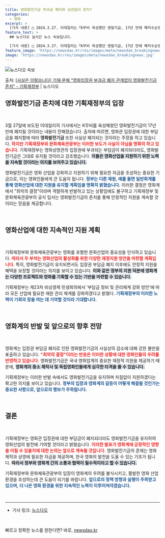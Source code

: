```yaml
---
title: 영화발전기금 부과금 폐지와 상관없이 존치?
categories:
  - 영화
excerpt: >
  [기사 내용] □ 2024.3.27. 이데일리는「K무비 육성했던 영발기금, 17년 만에 폐지수순영화계 최악의…
feature_text: >
  ## 뉴스다오 실시간 뉴스 속보입니다.

  [기사 내용] □ 2024.3.27. 이데일리는「K무비 육성했던 영발기금, 17년 만에 폐지수순영화계 최악의…
feature_image: 'https://newsdao.kr/res/images/meta/newsdao_breakingnews.jpg'
image: 'https://newsdao.kr/res/images/meta/newsdao_breakingnews.jpg'
---
```


![뉴스다오 속보](https://newsdao.kr/res/images/meta/newsdao_breakingnews.jpg)

<p>출처: <a href="https://newsdao.kr/3466" rel="dofollow">[사실은 이렇습니다] 기재·문체 “영화입장권 부과금 폐지 관계없이 영화발전기금 존치” - 기획재정부</a> | 뉴스다오</p>

<h2 data-ke-size="size26">영화발전기금 존치에 대한 기획재정부의 입장</h2>

<p data-ke-size="size16">&nbsp;</p>

3월 27일에 보도된 이데일리의 기사에서는 K무비를 육성해왔던 영화발전기금이 17년 만에 폐지될 것이라는 내용이 전해졌습니다. 출처에 따르면, 영화관 입장권에 대한 부담금을 폐지함에 따라 **영화발전기금** 또한 사실상 폐지되는 것이라는 주장을 하고 있습니다. <b><span style="color: #ee2323;">하지만 기획재정부와 문화체육관광부는 이러한 보도가 사실이 아님을 명확히 하고 있습니다.</span></b> 기획재정부는 영화상영관의 입장권에 부과되는 부담금이 폐지되더라도, 영화발전기금은 그대로 유지될 것이라고 강조했습니다. <b><span style="background-color: #21538527;">이들은 영화산업을 지원하기 위한 노력을 지속할 것이라는 의지를 보여주고 있습니다.</span></b> 

영화발전기금은 영화 산업을 강화하고 지원하기 위해 필요한 자금을 조성하는 중요한 기금으로, 이는 영화인들에게 큰 도움이 됩니다. <b><span style="color: #1a5490;">정부는 다른 재원, 예를 들면 일반회계를 통해 영화산업에 대한 지원을 유지할 계획임을 명확히 밝혔습니다.</span></b> 이러한 결정은 영화계에서 "최악의 결정"이라며 격렬하게 반발하고 있는 상황임에도 불구하고 기획재정부 및 문화체육관광부의 공식 입서는 영화발전기금의 존치를 통해 안정적인 지원을 계속할 것이라는 믿음을 제공합니다.

<p data-ke-size="size16">&nbsp;</p>

<h2 data-ke-size="size26">영화산업에 대한 지속적인 지원 계획</h2>

<p data-ke-size="size16">&nbsp;</p>

기획재정부와 문화체육관광부는 영화를 포함한 문화산업의 중요성을 인식하고 있습니다. <b><span style="color: #ee2323;">따라서 두 부처는 영화산업의 활성화를 위한 다양한 재정지원 방안을 마련할 계획입니다.</span></b> 특히, 영화발전기금이 유지되면서도 입장권 부담금 폐지 이후에도 안정적 지원을 혜택을 보장할 것이라는 의지를 보이고 있습니다. <b><span style="background-color: #21538527;">이와 같은 정부의 지원 덕분에 영화계는 다양한 프로젝트와 영화를 기획할 수 있는 기반을 마련할 수 있습니다.</span></b> 

기획재정부는 제23차 비상경제 민생회의에서 '부담금 정비 및 관리체계 강화 방안'에 따라 모든 산업에 필요한 재원 관리 체계를 강화하겠다고 밝혔다. <b><span style="color: #1a5490;">기획재정부의 이러한 노력이 기회의 장을 여는 데 기여할 것이라 기대합니다.</span></b> 

<p data-ke-size="size16">&nbsp;</p>

<h2 data-ke-size="size26">영화계의 반발 및 앞으로의 향후 전망</h2>

<p data-ke-size="size16">&nbsp;</p>

영화계는 입장권 부담금 폐지로 인한 영화발전기금의 사실상의 감소에 대해 강한 불만을 표출하고 있습니다. <b><span style="color: #ee2323;">"최악의 결정"이라는 반응은 이러한 상황에 대한 영화인들의 우려를 반영하고 있습니다.</span></b> 영화발전기금은 국내 영화업계의 중요한 재정적 지원을 제공하기 때문에, <b><span style="background-color: #21538527;">영화계의 중소 제작사 및 독립영화인들에게 심각한 타격을 줄 수 있습니다.</span></b> 

기획재정부는 이러한 반발 속에서도 영화발전기금을 유지하며 차질없이 지원하겠다는 확고한 의지를 보이고 있습니다. <b><span style="color: #1a5490;">정부의 입장과 영화계의 갈등이 어떻게 해결될 것인가는 중요한 사항으로, 앞으로의 행보가 주목됩니다.</span></b> 

<p data-ke-size="size16">&nbsp;</p>

<h2 data-ke-size="size26">결론</h2>

<p data-ke-size="size16">&nbsp;</p>

기획재정부는 영화관 입장권에 대한 부담금이 폐지되더라도 영화발전기금을 유지하여 영화산업의 발전에 기여할 것이라고 밝혔습니다. <b><span style="color: #ee2323;">이러한 발표가 영화계에 긍정적인 영향을 미칠 수 있을지에 대한 논의는 앞으로 계속될 것입니다.</span></b> 영화발전기금의 존재는 영화제작과 상영에 필요한 자금을 제공하며, 한국 영화의 발전을 도울 수 있는 기초가 됩니다. <b><span style="background-color: #21538527;">따라서 정부와 영화계 간의 소통과 협력이 필수적이라고 할 수 있습니다.</span></b>

기획재정부와 문화체육관광부의 입장이 영화계의 우려를 불식시키고, 활발한 영화 산업 환경을 조성하는데 큰 도움이 되기를 바랍니다. <b><span style="color: #1a5490;">앞으로의 정책 방향과 실행이 주목받고 있으며, 더 나은 영화 환경을 위한 지속적인 노력이 이루어져야겠습니다.</span></b> 

<p data-ke-size="size16">&nbsp;</p>

<hr />

<ul>
    <li>기사 링크: <a href="https://newsdao.kr/3466">뉴스다오</a></li>
</ul>

<p data-ke-size="size16">&nbsp;</p> 

빠르고 정확한 뉴스를 원한다면? 바로, <a href="https://newsdao.kr" rel="dofollow">newsdao.kr</a>


